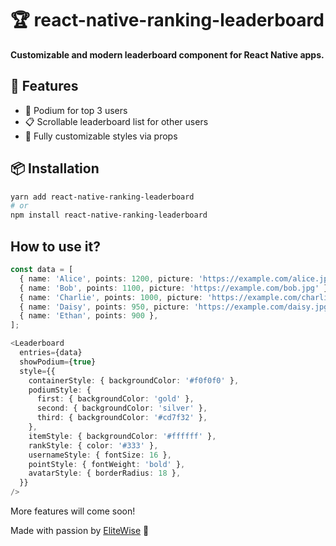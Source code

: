 # 🏆 react-native-ranking-leaderboard

**Customizable and modern leaderboard component for React Native apps.**

## 🎯 Features

- 🥇 Podium for top 3 users
- 📋 Scrollable leaderboard list for other users
- 🎨 Fully customizable styles via props


## 📦 Installation

```bash
yarn add react-native-ranking-leaderboard
# or
npm install react-native-ranking-leaderboard
```


## How to use it?

```ts
const data = [
  { name: 'Alice', points: 1200, picture: 'https://example.com/alice.jpg' },
  { name: 'Bob', points: 1100, picture: 'https://example.com/bob.jpg' },
  { name: 'Charlie', points: 1000, picture: 'https://example.com/charlie.jpg' },
  { name: 'Daisy', points: 950, picture: 'https://example.com/daisy.jpg' },
  { name: 'Ethan', points: 900 },
];
```

```ts
<Leaderboard
  entries={data}
  showPodium={true}
  style={{
    containerStyle: { backgroundColor: '#f0f0f0' },
    podiumStyle: {
      first: { backgroundColor: 'gold' },
      second: { backgroundColor: 'silver' },
      third: { backgroundColor: '#cd7f32' },
    },
    itemStyle: { backgroundColor: '#ffffff' },
    rankStyle: { color: '#333' },
    usernameStyle: { fontSize: 16 },
    pointStyle: { fontWeight: 'bold' },
    avatarStyle: { borderRadius: 18 },
  }}
/>
```

More features will come soon!

Made with passion by [EliteWise](https://github.com/EliteWise) 🧡
